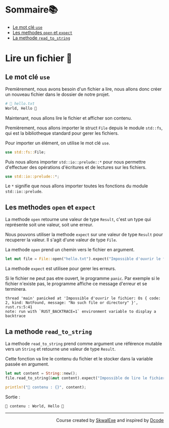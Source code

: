 # Sommaire📚

- [Le mot clé `use`](#le-mot-clé-use)
- [Les methodes `open` et `expect`](#les-methodes-open-et-expect)
- [La methode `read_to_string`](#la-methode-read_to_string)


# Lire un fichier 📖

## Le mot clé `use`

Premièrement, nous avons besoin d'un fichier a lire, nous allons donc créer un nouveau fichier dans le dossier de notre projet.

```bash
# 📄 hello.txt
World, Hello 👋
```

Maintenant, nous allons lire le fichier et afficher son contenu.

Premièrement, nous allons importer le struct `File` depuis le module `std::fs`, qui est la bibliotheque standard pour gerer les fichiers.

Pour importer un élément, on utilise le mot clé `use`.

```rust
use std::fs::File;
```

Puis nous allons importer `std::io::prelude::*` pour nous permettre d'effectuer des opérations d'écritures et de lectures sur les fichiers.

```rust
use std::io::prelude::*;
```

Le `*` signifie que nous allons importer toutes les fonctions du module `std::io::prelude`.

## Les methodes `open` et `expect`

La methode `open` retourne une valeur de type `Result`, c'est un type qui représente soit une valeur, soit une erreur.

Nous pouvons utiliser la methode `expect` sur une valeur de type `Result` pour recuperer la valeur. Il s'agit d'une valeur de type `File`.

La methode `open` prend un chemin vers le fichier en argument.

```rust
let mut file = File::open("hello.txt").expect("Impossible d'ouvrir le fichier");
```

La methode `expect` est utilisee pour gerer les erreurs. 

Si le fichier ne peut pas etre ouvert, le programme `panic`. Par exemple si le fichier n'existe pas, le programme affiche ce message d'erreur et se terminera.

```
thread 'main' panicked at 'Impossible d'ouvrir le fichier: Os { code: 2, kind: NotFound, message: "No such file or directory" }', rust.rs:5:41
note: run with `RUST_BACKTRACE=1` environment variable to display a backtrace
```

## La methode `read_to_string`

La methode `read_to_string` prend comme argument une référence mutable vers un `String` et retourne une valeur de type `Result`.

Cette fonction va lire le contenu du fichier et le stocker dans la variable passée en argument.

```rust
let mut content = String::new();
file.read_to_string(&mut content).expect("Impossible de lire le fichier");

println!("📄 contenu : {}", content);
```

Sortie :

```
📄 contenu : World, Hello 👋
```

<!--
---

<p align="right"><a href="https://skwalexe.github.io/apprendre-rust/">Accueil 🏠</a> - <a href="../les-vecteurs">Section suivante ⏭️</a></p>
-->

---

<p align="right">Course created by <a href="https://github.com/SkwalExe/" target="_blank">SkwalExe</a> and inspired by <a href="https://www.youtube.com/watch?v=vOMJlQ5B-M0&list=PLVvjrrRCBy2JSHf9tGxGKJ-bYAN_uDCUL" target="_blank">Dcode</a></p>